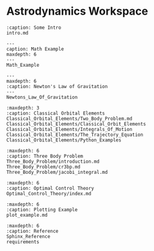 
Astrodynamics Workspace
=================================

```{toctree}
:caption: Some Intro
intro.md
```

```{toctree}
---
caption: Math Example
maxdepth: 6
---
Math_Example
```

```{toctree}
---
maxdepth: 6
:caption: Newton's Law of Gravitation
---
Newtons_Law_Of_Gravitation
```

```{toctree}
:maxdepth: 3
:caption: Classical Orbital Elements
Classical_Orbital_Elements/Two_Body_Problem.md
Classical_Orbital_Elements/Classical_Orbit_Elements
Classical_Orbital_Elements/Integrals_Of_Motion
Classical_Orbital_Elements/The_Trajectory_Equation
Classical_Orbital_Elements/Python_Examples
```

```{toctree}
:maxdepth: 6
:caption: Three Body Problem
Three_Body_Problem/introduction.md
Three_Body_Problem/cr3bp.md
Three_Body_Problem/jacobi_integral.md
```

```{toctree}
:maxdepth: 6
:caption: Optimal Control Theory
Optimal_Control_Theory/index.md
```

```{toctree}
:maxdepth: 6
:caption: Plotting Example
plot_example.md
```
```{toctree}
:maxdepth: 6
:caption: Reference
Sphinx_Reference
requirements
```